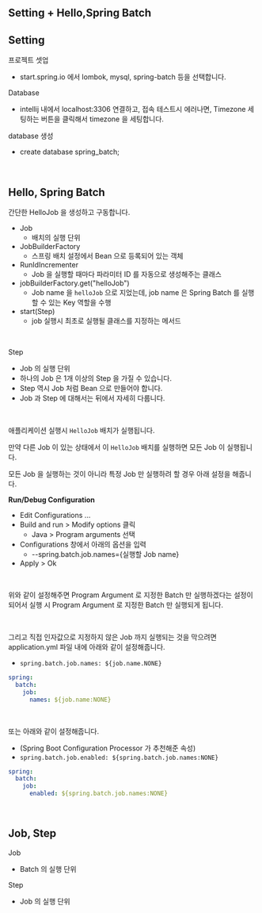 ## Setting + Hello,Spring Batch

## Setting

프로젝트 셋업

- start.spring.io 에서 lombok, mysql, spring-batch 등을 선택합니다.

Database

- intellij 내에서 localhost:3306 연결하고, 접속 테스트시 에러나면, Timezone 세팅하는 버튼을 클릭해서 timezone 을 세팅합니다.

database 생성

- create database spring_batch;

<br/>



## Hello, Spring Batch

간단한 HelloJob 을 생성하고 구동합니다.

- Job 
  - 배치의 실행 단위
- JobBuilderFactory 
  - 스프링 배치 설정에서 Bean 으로 등록되어 있는 객체
- RunIdIncrementer 
  - Job 을 실행할 때마다 파라미터 ID 를 자동으로 생성해주는 클래스
- jobBuilderFactory.get("helloJob") 
  - Job name 을 `helloJob` 으로 지었는데, job name 은 Spring Batch 를 실행할 수 있는 Key 역할을 수행
- start(Step)
  - job 실행시 최초로 실행될 클래스를 지정하는 메서드

<br/>



Step

- Job 의 실행 단위
- 하나의 Job 은 1개 이상의 Step 을 가질 수 있습니다.
- Step 역시 Job 처럼 Bean 으로 만들어야 합니다.
- Job 과 Step 에 대해서는 뒤에서 자세히 다룹니다.

<br/>



애플리케이션 실행시 `HelloJob` 배치가 실행됩니다. <br/>

만약 다른 Job 이 있는 상태에서 이 `HelloJob` 배치를 실행하면 모든 Job 이 실행됩니다.<br/>

모든 Job 을 실행하는 것이 아니라 특정 Job 만 실행하려 할 경우 아래 설정을 해줍니다.<br/>



**Run/Debug Configuration**<br/>

- Edit Configurations ...
- Build and run \> Modify options 클릭
  - Java \> Program arguments 선택
- Configurations 창에서 아래의 옵션을 입력
  - \-\-spring.batch.job.names=\{실행할 Job name\}
- Apply \> Ok

<br/>



위와 같이 설정해주면 Program Argument 로 지정한 Batch 만 실행하겠다는 설정이되어서 실행 시 Program Argument 로 지정한 Batch 만 실행되게 됩니다.<br/>

<br/>



그리고 직접 인자값으로 지정하지 않은 Job 까지 실행되는 것을 막으려면 application.yml 파일 내에 아래와 같이 설정해줍니다.

- `spring.batch.job.names: ${job.name.NONE}`

```yaml
spring:
  batch:
    job:
      names: ${job.name:NONE}
```

<br/>



또는 아래와 같이 설정해줍니다. 

- (Spring Boot Configuration Processor 가 추천해준 속성)
- `spring.batch.job.enabled: ${spring.batch.job.names:NONE}` 

```yaml
spring:
  batch:
    job:
      enabled: ${spring.batch.job.names:NONE}
```

<br/>



## Job, Step

Job

- Batch 의 실행 단위

Step

- Job 의 실행 단위












